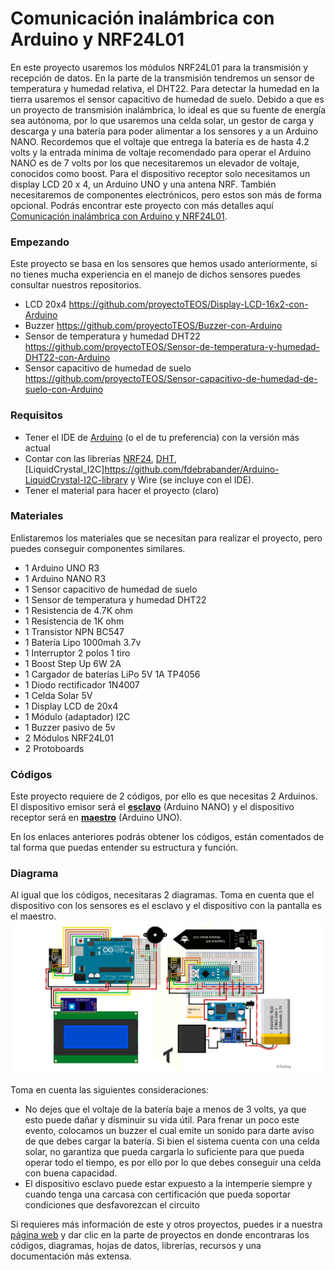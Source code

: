 # Comunicación inalámbrica con Arduino y NRF24L01
En este proyecto usaremos los módulos NRF24L01 para la transmisión y recepción de datos. En la parte de la transmisión tendremos un sensor de temperatura y humedad relativa, el DHT22. Para detectar la humedad en la tierra usaremos el sensor capacitivo de humedad de suelo. Debido a que es un proyecto de transmisión inalámbrica, lo ideal es que su fuente de energía sea autónoma, por lo que usaremos una celda solar, un gestor de carga y descarga y una batería para poder alimentar a los sensores y a un Arduino NANO. Recordemos que el voltaje que entrega la batería es de hasta 4.2 volts y la entrada mínima de voltaje recomendado para operar el Arduino NANO es de 7 volts por los que necesitaremos un elevador de voltaje, conocidos como boost. Para el dispositivo receptor solo necesitamos un display LCD 20 x 4, un Arduino UNO y una antena NRF. También necesitaremos de componentes electrónicos, pero estos son más de forma opcional. Podrás encontrar este proyecto con más detalles aquí [Comunicación inalámbrica con Arduino y NRF24L01](https://www.proyecto-teos.com/comunicacion-inalambrica-con-arduino-y-nrf24l01).

### Empezando
Este proyecto se basa en los sensores que hemos usado anteriormente, si no tienes mucha experiencia en el manejo de dichos sensores puedes consultar nuestros repositorios.

- LCD 20x4 https://github.com/proyectoTEOS/Display-LCD-16x2-con-Arduino
- Buzzer https://github.com/proyectoTEOS/Buzzer-con-Arduino
- Sensor de temperatura y humedad DHT22 https://github.com/proyectoTEOS/Sensor-de-temperatura-y-humedad-DHT22-con-Arduino
- Sensor capacitivo de humedad de suelo https://github.com/proyectoTEOS/Sensor-capacitivo-de-humedad-de-suelo-con-Arduino

### Requisitos
- Tener el IDE de [Arduino](https://www.arduino.cc/en/Main/Software) (o el de tu preferencia) con la versión más actual
- Contar con las librerías [NRF24](https://github.com/PaulStoffregen/RadioHead), [DHT](https://github.com/adafruit/DHT-sensor-library),
[LiquidCrystal_I2C]https://github.com/fdebrabander/Arduino-LiquidCrystal-I2C-library y Wire (se incluye con el IDE).
- Tener el material para hacer el proyecto (claro)

### Materiales
Enlistaremos los materiales que se necesitan para realizar el proyecto, pero puedes conseguir componentes similares.
- 1 Arduino UNO R3
- 1 Arduino NANO R3
- 1 Sensor capacitivo de humedad de suelo
- 1 Sensor de temperatura y humedad DHT22
- 1 Resistencia de 4.7K ohm
- 1 Resistencia de 1K ohm
- 1 Transistor NPN BC547
- 1 Batería Lipo 1000mah 3.7v
- 1 Interruptor 2 polos 1 tiro
- 1 Boost Step Up 6W 2A
- 1 Cargador de baterías LiPo 5V 1A TP4056
- 1 Diodo rectificador 1N4007
- 1 Celda Solar 5V
- 1 Display LCD de 20x4
- 1 Módulo (adaptador) I2C
- 1 Buzzer pasivo de 5v
- 2 Módulos NRF24L01
- 2 Protoboards

### Códigos
Este proyecto requiere de 2 códigos, por ello es que necesitas 2 Arduinos. El dispositivo emisor será el **[esclavo](https://github.com/proyectoTEOS/Comunicacion-inalambrica-con-Arduino-y-NRF24L01/blob/master/Comunicacion-inalambrica-con-Arduino-y-NRF24L01-Slave/Comunicacion-inalambrica-con-Arduino-y-NRF24L01-Slave.ino)** (Arduino NANO) y el dispositivo receptor será en **[maestro](https://github.com/proyectoTEOS/Comunicacion-inalambrica-con-Arduino-y-NRF24L01/blob/master/Comunicacion-inalambrica-con-Arduino-y-NRF24L01-Master/Comunicacion-inalambrica-con-Arduino-y-NRF24L01-Master.ino)** (Arduino UNO). 

En los enlaces anteriores podrás obtener los códigos, están comentados de tal forma que puedas entender su estructura y función.

### Diagrama
Al igual que los códigos, necesitaras 2 diagramas. Toma en cuenta que el dispositivo con los sensores es el esclavo y el dispositivo con la 
pantalla es el maestro.
![](/resources/Comunicacion-inalambrica-con-Arduino-y-NRF24L01.jpg)

Toma en cuenta las siguientes consideraciones:

- No dejes que el voltaje de la batería baje a menos de 3 volts, ya que esto puede dañar y disminuir su vida útil. Para frenar un poco este evento, colocamos un buzzer el cual emite un sonido para darte aviso de que debes cargar la batería. Si bien el sistema cuenta con una celda solar, no garantiza que pueda cargarla lo suficiente para que pueda operar todo el tiempo, es por ello por lo que debes conseguir una celda con buena capacidad. 
- El dispositivo esclavo puede estar expuesto a la intemperie siempre y cuando tenga una carcasa con certificación que pueda soportar condiciones que desfavorezcan el circuito


Si requieres más información de este y otros proyectos, puedes ir a nuestra [página web](https://www.proyecto-teos.com) y dar clic en la parte de proyectos en donde encontraras los códigos, diagramas, hojas de datos, librerías, recursos y una documentación más extensa.
